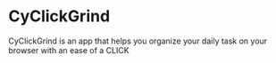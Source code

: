 # CyClickGrind
CyClickGrind is an app that helps you organize your daily task on your browser with an ease of a CLICK 
